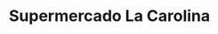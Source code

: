 ---
title: "Supermercado La Carolina"
url: /la-vega/supermercado-la-carolina/
shop: supermercado
---